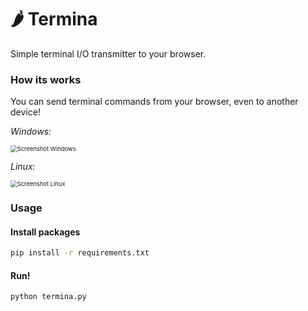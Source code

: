 # 🌶️ Termina

Simple terminal I/O transmitter to your browser.

### How its works

You can send terminal commands from your browser, even to another device!

_Windows:_

<img src="https://user-images.githubusercontent.com/46719548/90184711-3327ea00-ddbe-11ea-89bd-7d8707040c00.png" alt="Screenshot Windows" style="zoom:67%;" />


_Linux:_

<img src="https://user-images.githubusercontent.com/46719548/90254368-4af97f80-de4b-11ea-8a69-05034eb9466a.png" alt="Screenshot Linux" style="zoom:67%;" />


### Usage

#### Install packages

```bash
pip install -r requirements.txt
```

#### Run!

```bash
python termina.py
```
